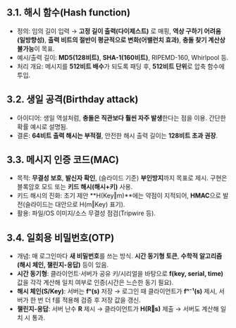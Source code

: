 ## 3.1. 해시 함수(Hash function)

- 정의: 임의 길이 입력 → **고정 길이 출력(다이제스트)** 로 매핑, **역상 구하기 어려움(일방향성)**, **출력 비트의 절반이 평균적으로 변화(어밸런치 효과)**, **충돌 찾기 계산상 불가능**이 목표.
- 예시/출력 길이: **MD5(128비트)**, **SHA-1(160비트)**, RIPEMD-160, Whirlpool 등.
- 처리 개요: 메시지를 **512비트 배수**가 되도록 패딩 후, **512비트 단위**로 압축 함수에 투입.

## 3.2. 생일 공격(Birthday attack)

- 아이디어: 생일 역설처럼, **충돌은 직관보다 훨씬 자주 발생**한다는 점을 이용. 간단한 확률 예시로 설명됨.
- 결론: **64비트 출력 해시는 부적절**, 안전한 해시 출력 길이는 **128비트 초과 권장**.

## 3.3. 메시지 인증 코드(MAC)

- 목적: **무결성 보호**, **발신자 확인**, (슬라이드 기준) **부인방지**까지 목표로 제시. 구현은 블록암호 모드 또는 **키드 해시(해시+키)** 사용.
- 키드 해시의 진화: 초기 제안 **H(Key‖m)**에는 약점이 지적되어, **HMAC**으로 발전(슬라이드는 대안으로 H(m‖Key) 표기).
- 활용: 파일/OS 이미지/소스 무결성 점검(Tripwire 등).

## 3.4. 일회용 비밀번호(OTP)

- 개념: 매 로그인마다 **새 비밀번호**를 쓰는 방식. **시간 동기형 토큰**, **수학적 알고리즘(해시 체인, 챌린지-응답)** 등이 있음.
- **시간 동기형**: 클라이언트·서버가 공유 키/시리얼을 바탕으로 **f(key, serial, time)** 값을 각각 계산해 일치 여부로 인증(시간은 느슨한 동기 필요).
- **해시 체인(S/Key)**: 서버는 **fⁿ(s)** 저장 → 로그인 때 클라이언트가 **fⁿ⁻¹(s)** 제시, 서버가 한 번 더 f를 적용해 검증 후 저장 값을 갱신.
- **챌린지-응답**: 서버 난수 **R** 제시 → 클라이언트가 **H(R‖s)** 제출 → 서버도 계산해 일치 시 통과.

